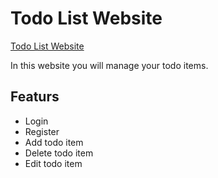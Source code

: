 # Todo List Website

[Todo List Website](http://todo-list-project.herokuapp.com)

In this website you will manage your todo items.

 ## Featurs
  - Login
  - Register
  - Add todo item
  - Delete todo item
  - Edit todo item